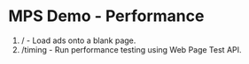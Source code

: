 <h1>MPS Demo - Performance</h1>
<ol>
<li>/ - Load ads onto a blank page.</li>
<li>/timing - Run performance testing using Web Page Test API.</li>
</ol>
